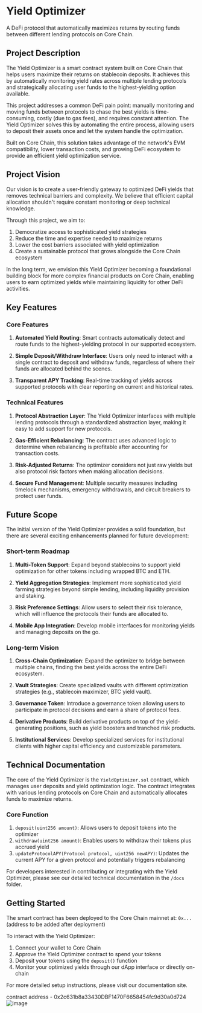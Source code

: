 # Yield Optimizer

A DeFi protocol that automatically maximizes returns by routing funds between different lending protocols on Core Chain.

## Project Description

The Yield Optimizer is a smart contract system built on Core Chain that helps users maximize their returns on stablecoin deposits. It achieves this by automatically monitoring yield rates across multiple lending protocols and strategically allocating user funds to the highest-yielding option available.

This project addresses a common DeFi pain point: manually monitoring and moving funds between protocols to chase the best yields is time-consuming, costly (due to gas fees), and requires constant attention. The Yield Optimizer solves this by automating the entire process, allowing users to deposit their assets once and let the system handle the optimization.

Built on Core Chain, this solution takes advantage of the network's EVM compatibility, lower transaction costs, and growing DeFi ecosystem to provide an efficient yield optimization service.

## Project Vision

Our vision is to create a user-friendly gateway to optimized DeFi yields that removes technical barriers and complexity. We believe that efficient capital allocation shouldn't require constant monitoring or deep technical knowledge.

Through this project, we aim to:

1. Democratize access to sophisticated yield strategies
2. Reduce the time and expertise needed to maximize returns
3. Lower the cost barriers associated with yield optimization
4. Create a sustainable protocol that grows alongside the Core Chain ecosystem

In the long term, we envision this Yield Optimizer becoming a foundational building block for more complex financial products on Core Chain, enabling users to earn optimized yields while maintaining liquidity for other DeFi activities.

## Key Features

### Core Features

1. **Automated Yield Routing**: Smart contracts automatically detect and route funds to the highest-yielding protocol in our supported ecosystem.

2. **Simple Deposit/Withdraw Interface**: Users only need to interact with a single contract to deposit and withdraw funds, regardless of where their funds are allocated behind the scenes.

3. **Transparent APY Tracking**: Real-time tracking of yields across supported protocols with clear reporting on current and historical rates.

### Technical Features

1. **Protocol Abstraction Layer**: The Yield Optimizer interfaces with multiple lending protocols through a standardized abstraction layer, making it easy to add support for new protocols.

2. **Gas-Efficient Rebalancing**: The contract uses advanced logic to determine when rebalancing is profitable after accounting for transaction costs.

3. **Risk-Adjusted Returns**: The optimizer considers not just raw yields but also protocol risk factors when making allocation decisions.

4. **Secure Fund Management**: Multiple security measures including timelock mechanisms, emergency withdrawals, and circuit breakers to protect user funds.

## Future Scope

The initial version of the Yield Optimizer provides a solid foundation, but there are several exciting enhancements planned for future development:

### Short-term Roadmap

1. **Multi-Token Support**: Expand beyond stablecoins to support yield optimization for other tokens including wrapped BTC and ETH.

2. **Yield Aggregation Strategies**: Implement more sophisticated yield farming strategies beyond simple lending, including liquidity provision and staking.

3. **Risk Preference Settings**: Allow users to select their risk tolerance, which will influence the protocols their funds are allocated to.

4. **Mobile App Integration**: Develop mobile interfaces for monitoring yields and managing deposits on the go.

### Long-term Vision

1. **Cross-Chain Optimization**: Expand the optimizer to bridge between multiple chains, finding the best yields across the entire DeFi ecosystem.

2. **Vault Strategies**: Create specialized vaults with different optimization strategies (e.g., stablecoin maximizer, BTC yield vault).

3. **Governance Token**: Introduce a governance token allowing users to participate in protocol decisions and earn a share of protocol fees.

4. **Derivative Products**: Build derivative products on top of the yield-generating positions, such as yield boosters and tranched risk products.

5. **Institutional Services**: Develop specialized services for institutional clients with higher capital efficiency and customizable parameters.

## Technical Documentation

The core of the Yield Optimizer is the `YieldOptimizer.sol` contract, which manages user deposits and yield optimization logic. The contract integrates with various lending protocols on Core Chain and automatically allocates funds to maximize returns.

### Core Function

1. `deposit(uint256 amount)`: Allows users to deposit tokens into the optimizer
2. `withdraw(uint256 amount)`: Enables users to withdraw their tokens plus accrued yield
3. `updateProtocolAPY(Protocol protocol, uint256 newAPY)`: Updates the current APY for a given protocol and potentially triggers rebalancing

For developers interested in contributing or integrating with the Yield Optimizer, please see our detailed technical documentation in the `/docs` folder.

## Getting Started

The smart contract has been deployed to the Core Chain mainnet at:
`0x...` (address to be added after deployment)

To interact with the Yield Optimizer:
1. Connect your wallet to Core Chain
2. Approve the Yield Optimizer contract to spend your tokens
3. Deposit your tokens using the `deposit()` function
4. Monitor your optimized yields through our dApp interface or directly on-chain

For more detailed setup instructions, please visit our documentation site.

contract address - 0x2c631b8a33430DBF1470F6658454fc9d30a0d724
![image](https://github.com/user-attachments/assets/18a2063b-fb6c-422b-8eac-bb4c2b244a9e)
